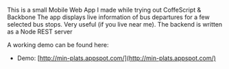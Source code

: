 This is a small Mobile Web App I made while trying out CoffeScript  & Backbone
The app displays live information of bus departures for a few selected bus stops. Very useful (if you live near me). The backend is written as a Node REST server

A working demo can be found here:
* Demo: [http://min-plats.appspot.com/](http://min-plats.appspot.com/)


